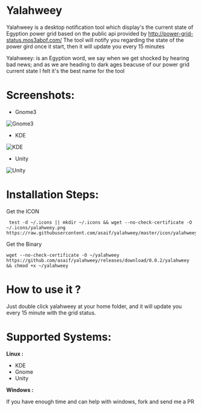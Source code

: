 Yalahweey
=========
Yalahweey is a desktop notification tool which display's the current state of Egyption power grid
based on the public api provided by http://power-grid-status.mos3abof.com/
The tool will notify you regarding the state of the power gird once it start, then it will update you every 15 minutes

Yalahweey: is an Egyption word, we say when we get shocked by hearing bad news;
 and as we are heading to dark ages beacuse of our power grid current state I felt it's the best name for the tool

Screenshots:
=============
* Gnome3

![Gnome3](http://i.imgur.com/uzPJDIC.png)

* KDE

![KDE](http://i.imgur.com/spp6N9k.jpg)

* Unity

![Unity](http://i.imgur.com/irL90lC.png)
 
Installation Steps:
============
Get the ICON

     test -d ~/.icons || mkdir ~/.icons && wget --no-check-certificate -O ~/.icons/yalahweey.png https://raw.githubusercontent.com/asaif/yalahweey/master/icon/yalahweey.png
Get the Binary

    wget --no-check-certificate -O ~/yalahweey https://github.com/asaif/yalahweey/releases/download/0.0.2/yalahweey && chmod +x ~/yalahweey

How to use it ?
==============
Just double click yalahweey at your home folder, and it will update you every 15 minute with the grid status.

Supported Systems:
===========
**Linux :**
* KDE
* Gnome
* Unity

**Windows :**

If you have enough time and can help with windows, fork and send me a PR
